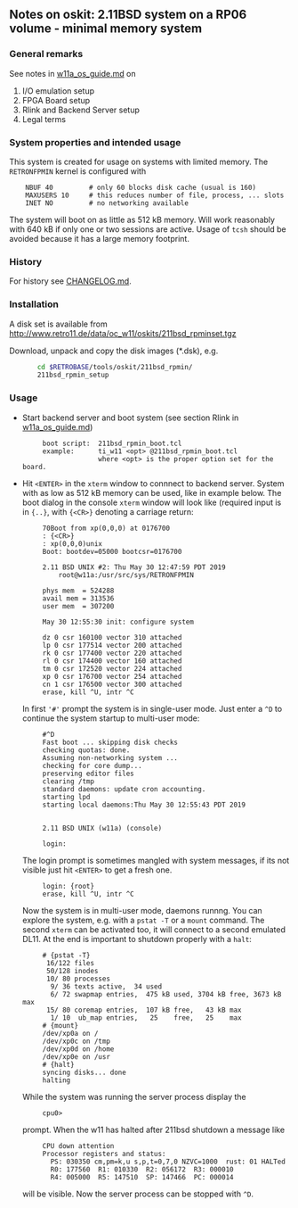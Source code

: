 ## Notes on oskit: 2.11BSD system on a RP06 volume - minimal memory system

### General remarks
See notes in [w11a_os_guide.md](../../../doc/w11a_os_guide.md) on
  1. I/O emulation setup
  2. FPGA Board setup
  3. Rlink and Backend Server setup
  4. Legal terms

### System properties and intended usage
This system is created for usage on systems with limited memory. The
`RETRONFPMIN` kernel is configured with
```
    NBUF 40         # only 60 blocks disk cache (usual is 160)
    MAXUSERS 10     # this reduces number of file, process, ... slots
    INET NO         # no networking available
```

The system will boot on as little as 512 kB memory. Will work reasonably with
640 kB if only one or two sessions are active. Usage of `tcsh` should be
avoided because it has a large memory footprint.

### History
For history see [CHANGELOG.md](CHANGELOG.md).

### Installation
A disk set is available from
http://www.retro11.de/data/oc_w11/oskits/211bsd_rpminset.tgz

Download, unpack and copy the disk images (*.dsk), e.g.
```bash
       cd $RETROBASE/tools/oskit/211bsd_rpmin/
       211bsd_rpmin_setup
```

### Usage

- Start backend server and boot system
  (see section Rlink in [w11a_os_guide.md](../../../doc/w11a_os_guide.md))
  ```
       boot script:  211bsd_rpmin_boot.tcl
       example:      ti_w11 <opt> @211bsd_rpmin_boot.tcl
                     where <opt> is the proper option set for the board.
  ```

- Hit `<ENTER>` in the `xterm` window to connnect to backend server.
  System with as low as 512 kB memory can be used, like in example below.
  The boot dialog in the console `xterm` window will look like
  (required input is in `{..}`, with `{<CR>}` denoting a carriage return:
  ```
       70Boot from xp(0,0,0) at 0176700
       : {<CR>}
       : xp(0,0,0)unix
       Boot: bootdev=05000 bootcsr=0176700

       2.11 BSD UNIX #2: Thu May 30 12:47:59 PDT 2019
           root@w11a:/usr/src/sys/RETRONFPMIN

       phys mem  = 524288
       avail mem = 313536
       user mem  = 307200

       May 30 12:55:30 init: configure system
       
       dz 0 csr 160100 vector 310 attached
       lp 0 csr 177514 vector 200 attached
       rk 0 csr 177400 vector 220 attached
       rl 0 csr 174400 vector 160 attached
       tm 0 csr 172520 vector 224 attached
       xp 0 csr 176700 vector 254 attached
       cn 1 csr 176500 vector 300 attached
       erase, kill ^U, intr ^C
  ```

  In first `'#'` prompt the system is in single-user mode. Just enter a `^D` 
  to continue the system startup to multi-user mode:
  ```
       #^D
       Fast boot ... skipping disk checks
       checking quotas: done.
       Assuming non-networking system ...
       checking for core dump... 
       preserving editor files
       clearing /tmp
       standard daemons: update cron accounting.
       starting lpd
       starting local daemons:Thu May 30 12:55:43 PDT 2019
       
       
       2.11 BSD UNIX (w11a) (console)
       
       login:
  ```

  The login prompt is sometimes mangled with system messages, if its not
  visible just hit `<ENTER>` to get a fresh one.
  ```
       login: {root}
       erase, kill ^U, intr ^C
  ```

  Now the system is in multi-user mode, daemons runnng. You can explore
  the system, e.g. with a `pstat -T` or a `mount` command. The second
  `xterm` can be activated too, it will connect to a second emulated DL11.
  At the end is important to shutdown properly with a `halt`:
  ```
       # {pstat -T}
        16/122 files
        50/128 inodes
        10/ 80 processes
         9/ 36 texts active,  34 used
         6/ 72 swapmap entries,  475 kB used, 3704 kB free, 3673 kB max
        15/ 80 coremap entries,  107 kB free,   43 kB max
         1/ 10  ub_map entries,   25    free,   25    max
       # {mount}
       /dev/xp0a on /
       /dev/xp0c on /tmp
       /dev/xp0d on /home
       /dev/xp0e on /usr
       # {halt}
       syncing disks... done
       halting
  ```

  While the system was running the server process display the
  ```
       cpu0> 
  ```

  prompt. When the w11 has halted after 211bsd shutdown a message like
  ```
       CPU down attention
       Processor registers and status:
         PS: 030350 cm,pm=k,u s,p,t=0,7,0 NZVC=1000  rust: 01 HALTed
         R0: 177560  R1: 010330  R2: 056172  R3: 000010
         R4: 005000  R5: 147510  SP: 147466  PC: 000014
   ```

   will be visible. Now the server process can be stopped with `^D`.
